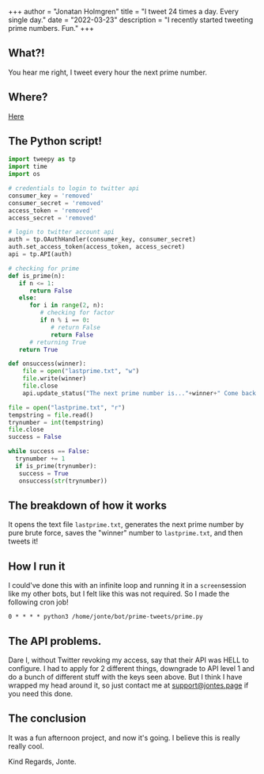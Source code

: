 +++
author = "Jonatan Holmgren"
title = "I tweet 24 times a day. Every single day."
date = "2022-03-23"
description = "I recently started tweeting prime numbers. Fun."
+++
## What?!
You hear me right, I tweet every hour the next prime number.

## Where?
[Here](https://twitter.com/JontesTweets)

## The Python script!
```python
import tweepy as tp
import time
import os

# credentials to login to twitter api
consumer_key = 'removed'
consumer_secret = 'removed'
access_token = 'removed'
access_secret = 'removed'

# login to twitter account api
auth = tp.OAuthHandler(consumer_key, consumer_secret)
auth.set_access_token(access_token, access_secret)
api = tp.API(auth)

# checking for prime
def is_prime(n):
   if n <= 1:
      return False
   else:
      for i in range(2, n):
         # checking for factor
         if n % i == 0:
            # return False
            return False
      # returning True
   return True

def onsuccess(winner):
    file = open("lastprime.txt", "w")
    file.write(winner)
    file.close
    api.update_status("The next prime number is..."+winner+" Come back in hour for the next number!")

file = open("lastprime.txt", "r")
tempstring = file.read()
trynumber = int(tempstring)
file.close
success = False

while success == False:
  trynumber += 1
  if is_prime(trynumber):
   success = True
   onsuccess(str(trynumber))
```
## The breakdown of how it works
It opens the text file `lastprime.txt`, generates the next prime number by pure brute force, saves the "winner" number to `lastprime.txt`, and then tweets it!

## How I run it
I could've done this with an infinite loop and running it in a `screen`session like my other bots, but I felt like this was not required. So I made the following cron job!
```crontab
0 * * * * python3 /home/jonte/bot/prime-tweets/prime.py
```

## The API problems.
Dare I, without Twitter revoking my access, say that their API was HELL to configure. I had to apply for 2 different things, downgrade to API level 1 and do a bunch of different stuff with the keys seen above. But I think I have wrapped my head around it, so just contact me at [support@jontes.page](mailto:support@jontes.page) if you need this done.

## The conclusion
It was a fun afternoon project, and now it's going. I believe this is really really cool.

Kind Regards, Jonte.